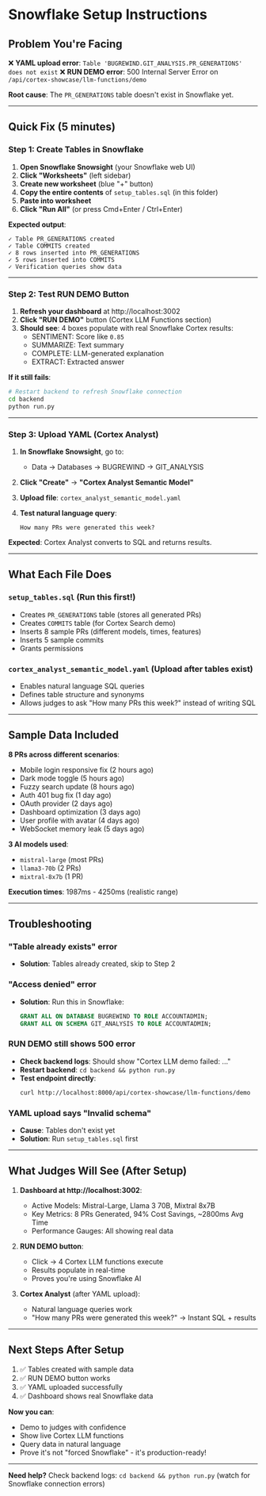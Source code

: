 # Snowflake Setup Instructions

## Problem You're Facing

❌ **YAML upload error**: `Table 'BUGREWIND.GIT_ANALYSIS.PR_GENERATIONS' does not exist`
❌ **RUN DEMO error**: 500 Internal Server Error on `/api/cortex-showcase/llm-functions/demo`

**Root cause**: The `PR_GENERATIONS` table doesn't exist in Snowflake yet.

---

## Quick Fix (5 minutes)

### Step 1: Create Tables in Snowflake

1. **Open Snowflake Snowsight** (your Snowflake web UI)
2. **Click "Worksheets"** (left sidebar)
3. **Create new worksheet** (blue "+" button)
4. **Copy the entire contents** of `setup_tables.sql` (in this folder)
5. **Paste into worksheet**
6. **Click "Run All"** (or press Cmd+Enter / Ctrl+Enter)

**Expected output**:
```
✓ Table PR_GENERATIONS created
✓ Table COMMITS created
✓ 8 rows inserted into PR_GENERATIONS
✓ 5 rows inserted into COMMITS
✓ Verification queries show data
```

---

### Step 2: Test RUN DEMO Button

1. **Refresh your dashboard** at http://localhost:3002
2. **Click "RUN DEMO"** button (Cortex LLM Functions section)
3. **Should see**: 4 boxes populate with real Snowflake Cortex results:
   - SENTIMENT: Score like `0.85`
   - SUMMARIZE: Text summary
   - COMPLETE: LLM-generated explanation
   - EXTRACT: Extracted answer

**If it still fails**:
```bash
# Restart backend to refresh Snowflake connection
cd backend
python run.py
```

---

### Step 3: Upload YAML (Cortex Analyst)

1. **In Snowflake Snowsight**, go to:
   - Data → Databases → BUGREWIND → GIT_ANALYSIS

2. **Click "Create"** → **"Cortex Analyst Semantic Model"**

3. **Upload file**: `cortex_analyst_semantic_model.yaml`

4. **Test natural language query**:
   ```
   How many PRs were generated this week?
   ```

**Expected**: Cortex Analyst converts to SQL and returns results.

---

## What Each File Does

### `setup_tables.sql` (Run this first!)
- Creates `PR_GENERATIONS` table (stores all generated PRs)
- Creates `COMMITS` table (for Cortex Search demo)
- Inserts 8 sample PRs (different models, times, features)
- Inserts 5 sample commits
- Grants permissions

### `cortex_analyst_semantic_model.yaml` (Upload after tables exist)
- Enables natural language SQL queries
- Defines table structure and synonyms
- Allows judges to ask "How many PRs this week?" instead of writing SQL

---

## Sample Data Included

**8 PRs across different scenarios**:
- Mobile login responsive fix (2 hours ago)
- Dark mode toggle (5 hours ago)
- Fuzzy search update (8 hours ago)
- Auth 401 bug fix (1 day ago)
- OAuth provider (2 days ago)
- Dashboard optimization (3 days ago)
- User profile with avatar (4 days ago)
- WebSocket memory leak (5 days ago)

**3 AI models used**:
- `mistral-large` (most PRs)
- `llama3-70b` (2 PRs)
- `mixtral-8x7b` (1 PR)

**Execution times**: 1987ms - 4250ms (realistic range)

---

## Troubleshooting

### "Table already exists" error
- **Solution**: Tables already created, skip to Step 2

### "Access denied" error
- **Solution**: Run this in Snowflake:
  ```sql
  GRANT ALL ON DATABASE BUGREWIND TO ROLE ACCOUNTADMIN;
  GRANT ALL ON SCHEMA GIT_ANALYSIS TO ROLE ACCOUNTADMIN;
  ```

### RUN DEMO still shows 500 error
- **Check backend logs**: Should show "Cortex LLM demo failed: ..."
- **Restart backend**: `cd backend && python run.py`
- **Test endpoint directly**:
  ```bash
  curl http://localhost:8000/api/cortex-showcase/llm-functions/demo
  ```

### YAML upload says "Invalid schema"
- **Cause**: Tables don't exist yet
- **Solution**: Run `setup_tables.sql` first

---

## What Judges Will See (After Setup)

1. **Dashboard at http://localhost:3002**:
   - Active Models: Mistral-Large, Llama 3 70B, Mixtral 8x7B
   - Key Metrics: 8 PRs Generated, 94% Cost Savings, ~2800ms Avg Time
   - Performance Gauges: All showing real data

2. **RUN DEMO button**:
   - Click → 4 Cortex LLM functions execute
   - Results populate in real-time
   - Proves you're using Snowflake AI

3. **Cortex Analyst** (after YAML upload):
   - Natural language queries work
   - "How many PRs were generated this week?" → Instant SQL + results

---

## Next Steps After Setup

1. ✅ Tables created with sample data
2. ✅ RUN DEMO button works
3. ✅ YAML uploaded successfully
4. ✅ Dashboard shows real Snowflake data

**Now you can**:
- Demo to judges with confidence
- Show live Cortex LLM functions
- Query data in natural language
- Prove it's not "forced Snowflake" - it's production-ready!

---

**Need help?** Check backend logs: `cd backend && python run.py` (watch for Snowflake connection errors)
